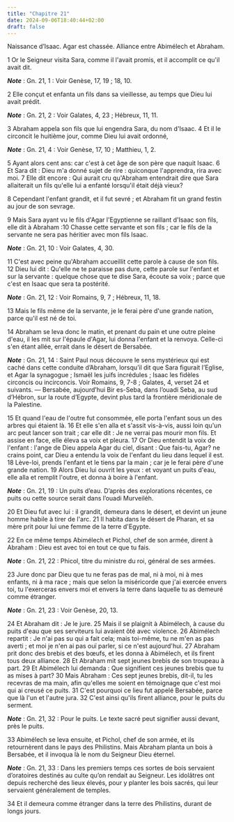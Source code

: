 ```yaml
---
title: "Chapitre 21"
date: 2024-09-06T18:40:44+02:00
draft: false
---
```



Naissance d’Isaac.
Agar est chassée.
Alliance entre Abimélech et Abraham.


1 Or le Seigneur visita Sara, comme il l'avait promis, et il accomplit ce qu'il avait dit.

***Note*** :  Gn. 21, 1 : Voir Genèse, 17, 19 ; 18, 10.

2 Elle conçut et enfanta un fils dans sa vieillesse, au temps que Dieu lui avait prédit.

***Note*** :  Gn. 21, 2 : Voir Galates, 4, 23 ; Hébreux, 11, 11.

3 Abraham appela son fils que lui engendra Sara, du nom d'Isaac. 4 Et il le circoncit le huitième jour, comme Dieu lui avait ordonné,

***Note*** :  Gn. 21, 4 : Voir Genèse, 17, 10 ; Matthieu, 1, 2.

5 Ayant alors cent ans: car c'est à cet âge de son père que naquit Isaac. 6 Et Sara dit : Dieu m'a donné sujet de rire : quiconque l'apprendra, rira avec moi. 7 Elle dit encore : Qui aurait cru qu'Abraham entendrait dire que Sara allaiterait un fils qu'elle lui a enfanté lorsqu'il était déjà vieux?


8 Cependant l'enfant grandit, et il fut sevré ; et Abraham fit un grand festin au jour de son sevrage.


9 Mais Sara ayant vu le fils d'Agar l'Egyptienne se raillant d'Isaac son fils, elle dit à Abraham :10 Chasse cette servante et son fils ; car le fils de la servante ne sera pas héritier avec mon fils Isaac.

***Note*** :  Gn. 21, 10 : Voir Galates, 4, 30.

11 C'est avec peine qu'Abraham accueillit cette parole à cause de son fils. 12 Dieu lui dit : Qu'elle ne te paraisse pas dure, cette parole sur l'enfant et sur la servante : quelque chose que te dise Sara, écoute sa voix ; parce que c'est en Isaac que sera ta postérité.

***Note*** :  Gn. 21, 12 : Voir Romains, 9, 7 ; Hébreux, 11, 18.

13 Mais le fils même de la servante, je le ferai père d'une grande nation, parce qu'il est né de toi.


14 Abraham se leva donc le matin, et prenant du pain et une outre pleine d'eau, il les mit sur l'épaule d'Agar, lui donna l'enfant et la renvoya. Celle-ci s'en étant allée, errait dans le désert de Bersabée.

***Note*** :  Gn. 21, 14 : Saint Paul nous découvre le sens mystérieux qui est caché dans cette conduite d’Abraham, lorsqu’il dit que Sara figurait l’Eglise, et Agar la synagogue ; Ismaël les juifs incrédules ; Isaac les fidèles circoncis ou incirconcis. Voir Romains, 9, 7-8 ; Galates, 4, verset 24 et suivants. ― Bersabée, aujourd’hui Bir es-Seba, dans l’ouadi Seba, au sud d’Hébron, sur la route d’Egypte, devint plus tard la frontière méridionale de la Palestine.

15 Et quand l'eau de l'outre fut consommée, elle porta l'enfant sous un des arbres qui étaient là. 16 Et elle s'en alla et s'assit vis-à-vis, aussi loin qu'un arc peut lancer son trait ; car elle dit : Je ne verrai pas mourir mon fils. Et assise en face, elle éleva sa voix et pleura. 17 Or Dieu entendit la voix de l'enfant : l'ange de Dieu appela Agar du ciel, disant : Que fais-tu, Agar? ne crains point, car Dieu a entendu la voix de l'enfant du lieu dans lequel il est. 18 Lève-loi, prends l'enfant et le tiens par la main ; car je le ferai père d'une grande nation. 19 Alors Dieu lui ouvrit les yeux : et voyant un puits d'eau, elle alla et remplit l'outre, et donna à boire à l'enfant.

***Note*** :  Gn. 21, 19 : Un puits d’eau. D’après des explorations récentes, ce puits ou cette source serait dans l’ouadi Murveiléh.

20 Et Dieu fut avec lui : il grandit, demeura dans le désert, et devint un jeune homme habile à tirer de l'arc. 21 Il habita dans le désert de Pharan, et sa mère prit pour lui une femme de la terre d'Egypte.


22 En ce même temps Abimélech et Pichol, chef de son armée, dirent à Abraham : Dieu est avec toi en tout ce que tu fais.

***Note*** :  Gn. 21, 22 : Phicol, titre du ministre du roi, général de ses armées.

23 Jure donc par Dieu que tu ne feras pas de mal, ni à moi, ni à mes enfants, ni à ma race ; mais que selon la miséricorde que j'ai exercée envers toi, tu l'exerceras envers moi et envers la terre dans laquelle tu as demeuré comme étranger.

***Note*** :  Gn. 21, 23 : Voir Genèse, 20, 13.

24 Et Abraham dit : Je le jure. 25 Mais il se plaignit à Abimélech, à cause du puits d'eau que ses serviteurs lui avaient ôté avec violence. 26 Abimélech repartit : Je n'ai pas su qui a fait cela; mais toi-même, tu ne m'en as pas averti ; et moi je n'en ai pas ouï parler, si ce n'est aujourd'hui. 27 Abraham prit donc des brebis et des bœufs, et les donna à Abimélech, et ils firent tous deux alliance. 28 Et Abraham mit sept jeunes brebis de son troupeau à part. 29 Et Abimélech lui demanda : Que signifient ces jeunes brebis que tu as mises à part? 30 Mais Abraham : Ces sept jeunes brebis, dit-il, tu les recevras de ma main, afin qu'elles me soient en témoignage que c'est moi qui ai creusé ce puits. 31 C'est pourquoi ce lieu fut appelé Bersabée, parce que là l'un et l'autre jura. 32 C'est ainsi qu'ils firent alliance, pour le puits du serment.

***Note*** :  Gn. 21, 32 : Pour le puits. Le texte sacré peut signifier aussi devant, près le puits.


33 Abimélech se leva ensuite, et Pichol, chef de son armée, et ils retournèrent dans le pays des Philistins. Mais Abraham planta un bois à Bersabée, et il invoqua là le nom du Seigneur Dieu éternel.

***Note*** :  Gn. 21, 33 : Dans les premiers temps ces sortes de bois servaient d’oratoires destinés au culte qu’on rendait au Seigneur. Les idolâtres ont depuis recherché des lieux élevés, pour y planter les bois sacrés, qui leur servaient généralement de temples.

34 Et il demeura comme étranger dans la terre des Philistins, durant de longs jours.

